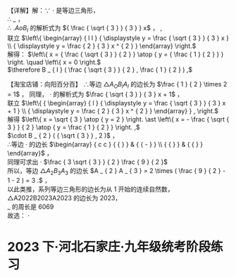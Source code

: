【详解】解：∵ $\cdot$ 是等边三角形，  
∴ $\_$ ，  
∴ $. A o B _ { I }$ 的解析式为 ${ \frac { \sqrt { 3 } } { 3 } } x$ ， ,  
联立 $\left\{ \begin{array} { l l } { \displaystyle y = \frac { \sqrt { 3 } } { 3 } x } \\ { \displaystyle y = \frac { 2 } { 3 } x ^ { 2 } } \end{array} \right.$   
解得： $\left\{ x = { \frac { \sqrt { 3 } } { 2 } } \atop { y = { \frac { 1 } { 2 } } } \right. \quad \left\{ x = 0 \right.$   
$\therefore B _ { I } ( \frac { \sqrt { 3 } } { 2 } , \frac { 1 } { 2 } ) ,$

【淘宝店铺：向阳百分百】 ∴等边 $\triangle A _ { O } B _ { I } A _ { I }$ 的边长为 $\frac { 1 } { 2 } \times 2 = 1$ ，
同理， $\cdot$ 的解析式为 $\frac { \sqrt { 3 } } { 3 } x + 1$ ，  
联立 $\left\{ { \begin{array} { l } { \displaystyle y = \frac { \sqrt { 3 } } { 3 } x + 1 } \\ { \displaystyle y = \frac { 2 } { 3 } x ^ { 2 } } \end{array} } , \right.$   
解得 $\left\{ x = \sqrt { 3 } \atop { y = 2 } \right. \ast \left\{ x = - \frac { \sqrt { 3 } } { 2 } \atop { y = \frac { 1 } { 2 } } \right. ,$   
$\cdot B _ { 2 } ( { \sqrt { 3 } } , 2 )$ ，  
∴等边 $\cdot$ 的边长 $\begin{array} { c c } { { } } & { { - } } \\ { { } } & { { } } \end{array}$ ，  
同理可求出 $\cdot$ $\frac { 3 \sqrt { 3 } } { 2 } \frac { 9 } { 2 }$   
所以，等边 $\triangle A _ { 2 } B _ { 3 } A _ { 3 }$ 的边长 $A _ { 2 } A _ { 3 } = 2 \times ( \frac { 9 } { 2 } - 1 - 2 ) = 3 .$ ，  
以此类推，系列等边三角形的边长为从 1 开始的连续自然数，  
△A2022B2023A2023 的边长为 2023，  
$\_$ 的周长是 6069  
故选： $\cdot$

# 2023 下·河北石家庄·九年级统考阶段练习
